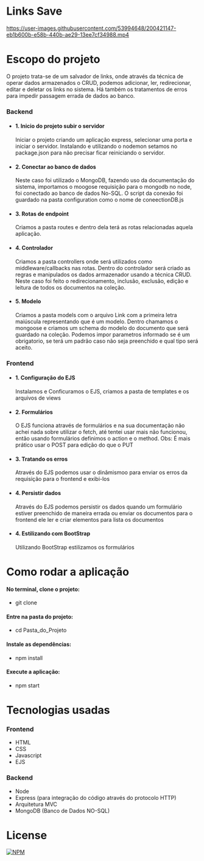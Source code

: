 # Links Save

https://user-images.githubusercontent.com/53994648/200421147-eb1b600b-e58b-440b-ae29-13ee7cf34988.mp4

# Escopo do projeto

O projeto trata-se de um salvador de links, onde através da técnica de operar dados armazenados o CRUD, podemos adicionar, ler, redirecionar, editar e deletar os links no sistema. Há também os tratamentos de erros para impedir passagem errada de dados ao banco.

### Backend
* #### 1. Inicio do projeto subir o servidor 
    Iniciar o projeto criando um aplicação express, selecionar uma porta e iniciar o servidor. Instalando e utilizando o nodemon setamos no package.json para não           precisar ficar reiniciando o servidor.
    
* #### 2. Conectar ao banco de dados
    Neste caso foi utilizado o MongoDB, fazendo uso da documentação do sistema, importamos o moogose requisição para o mongodb no node, foi conectado ao banco de dados     No-SQL. O script da conexão foi guardado na pasta configuration como o nome de coneectionDB.js

* #### 3. Rotas de endpoint
    Criamos a pasta routes e dentro dela terá as rotas relacionadas aquela aplicação.
    
* #### 4. Controlador
    Criamos a pasta controllers onde será utilizados como middleware/callbacks nas rotas. Dentro do controlador será criado as regras e manipulados os dados               armazenador usando a técnica CRUD. Neste caso foi feito o redirecionamento, inclusão, exclusão, edição e leitura de todos os documentos na coleção.
    
* #### 5. Modelo
    Criamos a pasta models com o arquivo Link com a primeira letra maiúscula representando que é um modelo. Dentro chamamos o mongoose e criamos um schema do modelo do     documento que será guardado na coleção. Podemos impor parametros informado se é um obrigatorio, se terá um padrão caso não seja preenchido e qual tipo será aceito.
    
### Frontend
* #### 1. Configuração do EJS 
    Instalamos e Conficuramos o EJS, criamos a pasta de templates e os arquivos de views
    
* #### 2. Formulários
    O EJS funciona através de formulários e na sua documentação não achei nada sobre utilizar o fetch, até tentei usar mais não funcionou, então usando formulários         definimos o action e o method. Obs: É mais prático usar o POST para edição do que o PUT

* #### 3. Tratando os erros
    Através do EJS podemos usar o dinâmismoo para enviar os erros da requisição para o frontend e exibi-los
    
* #### 4. Persistir dados
    Através do EJS podemos persistir os dados quando um formulário estiver preenchido de maneira errada ou enviar os documentos para o frontend ele ler e criar             elementos para lista os documentos
    
* #### 4. Estilizando com BootStrap
    Utilizando BootStrap estilizamos os formulários
    

# Como rodar a aplicação
#### No terminal, clone o projeto:
* git clone 

#### Entre na pasta do projeto:
* cd Pasta_do_Projeto

#### Instale as dependências:
* npm install

#### Execute a aplicação:
* npm start 

# Tecnologias usadas
### Frontend
* HTML
* CSS
* Javascript
* EJS

### Backend
* Node
* Express (para integração do código através do protocolo HTTP)
* Arquitetura MVC
* MongoDB (Banco de Dados NO-SQL)

# License
[![NPM](https://img.shields.io/npm/l/react)](https://github.com/juniorferreira23/Project_Save_Links/blob/main/LICENSE)


